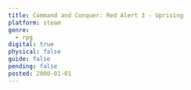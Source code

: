 ```yaml
---
title: Command and Conquer: Red Alert 3 - Uprising
platform: steam
genre:
  - rpg
digital: true
physical: false
guide: false
pending: false
posted: 2000-01-01
---
```

